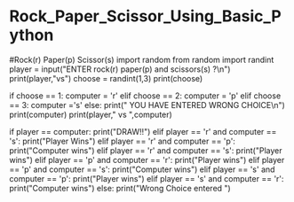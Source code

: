 # Rock_Paper_Scissor_Using_Basic_Python
#Rock(r) Paper(p) Scissor(s)
import random 
from random import randint
player = input("ENTER rock(r) paper(p) and scissors(s) ?\n")
print(player,"vs")
choose = randint(1,3)
print(choose)

if choose == 1:
	computer = 'r'
elif choose == 2:
	computer = 'p'
elif choose == 3:
	computer ='s'
else:
	print(" YOU HAVE ENTERED WRONG CHOICE\n")
print(computer)
print(player,"  vs  ",computer)

if player == computer:
	print("DRAW!!")
elif player == 'r' and computer == 's':
	print("Player Wins")
elif player == 'r' and computer == 'p':
 	print("Computer wins")
elif player == 'r' and computer == 's':
	print("Player wins")
elif player == 'p' and computer == 'r':
	print("Player wins")
elif player == 'p' and computer == 's':
	print("Computer wins")
elif player == 's' and computer == 'p':
	print("Player wins")
elif player == 's' and computer == 'r':
	print("Computer wins")
else:
	print("Wrong Choice entered ")
